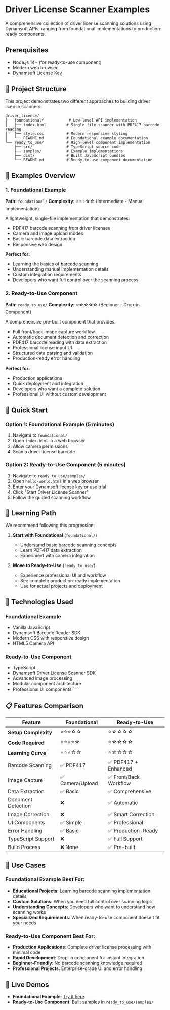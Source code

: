 # Driver License Scanner Examples

A comprehensive collection of driver license scanning solutions using Dynamsoft APIs, ranging from foundational implementations to production-ready components.

## Prerequisites
- Node.js 14+ (for ready-to-use component)
- Modern web browser
- [Dynamsoft License Key](https://www.dynamsoft.com/customer/license/trialLicense/?product=dcv&package=cross-platform)

## 📁 Project Structure

This project demonstrates two different approaches to building driver license scanners:

```
driver_license/
├── foundational/           # Low-level API implementation
│   ├── index.html         # Single-file scanner with PDF417 barcode reading
│   ├── style.css          # Modern responsive styling
│   └── README.md          # Foundational example documentation
└── ready_to_use/          # High-level component implementation
    ├── src/               # TypeScript source code
    ├── samples/           # Example implementations
    ├── dist/              # Built JavaScript bundles
    └── README.md          # Ready-to-use component documentation
```

## 🎯 Examples Overview

### 1. Foundational Example
**Path:** `foundational/`
**Complexity:** ⭐⭐⭐☆☆ (Intermediate - Manual Implementation)

A lightweight, single-file implementation that demonstrates:
- PDF417 barcode scanning from driver licenses
- Camera and image upload modes
- Basic barcode data extraction
- Responsive web design

**Perfect for:**
- Learning the basics of barcode scanning
- Understanding manual implementation details
- Custom integration requirements
- Developers who want full control over the scanning process

### 2. Ready-to-Use Component
**Path:** `ready_to_use/`
**Complexity:** ⭐☆☆☆☆ (Beginner - Drop-in Component)

A comprehensive pre-built component that provides:
- Full front/back image capture workflow
- Automatic document detection and correction
- PDF417 barcode reading with data extraction
- Professional license input UI
- Structured data parsing and validation
- Production-ready error handling

**Perfect for:**
- Production applications
- Quick deployment and integration
- Developers who want a complete solution
- Professional UI without custom development

## 🚀 Quick Start

### Option 1: Foundational Example (5 minutes)
1. Navigate to `foundational/`
2. Open `index.html` in a web browser
3. Allow camera permissions
4. Scan a driver license barcode

### Option 2: Ready-to-Use Component (5 minutes)
1. Navigate to `ready_to_use/samples/`
2. Open `hello-world.html` in a web browser
3. Enter your Dynamsoft license key or use trial
4. Click "Start Driver License Scanner"
5. Follow the guided scanning workflow

## 📖 Learning Path

We recommend following this progression:

1. **Start with Foundational** (`foundational/`)
   - Understand basic barcode scanning concepts
   - Learn PDF417 data extraction
   - Experiment with camera integration

2. **Move to Ready-to-Use** (`ready_to_use/`)
   - Experience professional UI and workflow
   - See complete production-ready implementation
   - Use for actual projects and deployment

## 🔧 Technologies Used

### Foundational Example
- Vanilla JavaScript
- Dynamsoft Barcode Reader SDK
- Modern CSS with responsive design
- HTML5 Camera API

### Ready-to-Use Component
- TypeScript
- Dynamsoft Driver License Scanner SDK
- Advanced image processing
- Modular component architecture
- Professional UI components

## 📋 Features Comparison

| Feature | Foundational | Ready-to-Use |
|---------|-------------|--------------|
| **Setup Complexity** | ⭐⭐⭐☆☆ | ⭐☆☆☆☆ |
| **Code Required** | ⭐⭐⭐⭐☆ | ⭐☆☆☆☆ |
| **Learning Curve** | ⭐⭐⭐☆☆ | ⭐☆☆☆☆ |
| Barcode Scanning | ✅ PDF417 | ✅ PDF417 + Enhanced |
| Image Capture | ✅ Camera/Upload | ✅ Front/Back Workflow |
| Data Extraction | ✅ Basic | ✅ Comprehensive |
| Document Detection | ❌ | ✅ Automatic |
| Image Correction | ❌ | ✅ Smart Correction |
| UI Components | ✅ Simple | ✅ Professional |
| Error Handling | ✅ Basic | ✅ Production-Ready |
| TypeScript Support | ❌ | ✅ Full Support |
| Build Process | ❌ None | ✅ Pre-built |

## 🎯 Use Cases

### Foundational Example Best For:
- **Educational Projects**: Learning barcode scanning implementation details
- **Custom Solutions**: When you need full control over scanning logic
- **Understanding Concepts**: Developers who want to understand how scanning works
- **Specialized Requirements**: When ready-to-use component doesn't fit your needs

### Ready-to-Use Component Best For:
- **Production Applications**: Complete driver license processing with minimal code
- **Rapid Development**: Drop-in component for instant integration
- **Beginner-Friendly**: No barcode scanning knowledge required
- **Professional Projects**: Enterprise-grade UI and error handling

## 🔗 Live Demos

- **Foundational Example**: [Try it here](https://yushulx.me/javascript-barcode-qr-code-scanner/examples/driver_license/foundational/)
- **Ready-to-Use Component**: Built samples in `ready_to_use/samples/`





